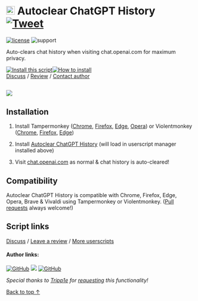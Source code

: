 # <picture><source media="(prefers-color-scheme: dark)" srcset="https://i.imgur.com/RduASbD.png"><img width=23 src="https://openai.com/favicon.ico"></picture> Autoclear ChatGPT History &nbsp;[![Tweet](https://img.shields.io/twitter/url/http/shields.io.svg?style=social)](https://twitter.com/intent/tweet?text=Tired%20of%20cluttered%20ChatGPT%20chat%20history%3F%20Auto-clear%20it%20w%2F%20this%20plug-in%21&url=https://github.com/adamlui/userscripts/tree/master/chatgpt/autoclear-chatgpt-history&hashtags=greasemonkey,openai,chatgpt)

[![license](https://img.shields.io/badge/License-MIT-green.svg)](../../LICENSE.md)
![support](https://img.shields.io/badge/Support-Chrome/Firefox/Edge/Opera/Brave/Vivaldi-989898.svg) 

Auto-clears chat history when visiting chat.openai.com for maximum privacy.

<a href="https://greasyfork.org/en/scripts/460805-autoclear-chatgpt-history"><img alt="Install this script" src="https://raw.githubusercontent.com/adamlui/userscripts/master/install-button.svg"></a><a href="#installation"><img alt="How to install" title="How to install" src="https://github.com/adamlui/userscripts/raw/master/help-button.svg"></a>
<br>
[Discuss](https://github.com/adamlui/userscripts/discussions) /
[Review](https://greasyfork.org/en/scripts/460805-autoclear-chatgpt-history/feedback#post-discussion) /
[Contact author](https://elonsucks.org/@adam)
##
<img src="https://i.imgur.com/PpSiARF.png">

## Installation

1. Install Tampermonkey ([Chrome](https://chrome.google.com/webstore/detail/tampermonkey/dhdgffkkebhmkfjojejmpbldmpobfkfo), [Firefox](https://addons.mozilla.org/firefox/addon/tampermonkey/), [Edge](https://microsoftedge.microsoft.com/addons/detail/tampermonkey/iikmkjmpaadaobahmlepeloendndfphd), [Opera](https://addons.opera.com/en/extensions/details/tampermonkey-beta/)) or Violentmonkey ([Chrome](https://chrome.google.com/webstore/detail/violent-monkey/jinjaccalgkegednnccohejagnlnfdag), [Firefox](https://addons.mozilla.org/firefox/addon/violentmonkey/), [Edge](https://microsoftedge.microsoft.com/addons/detail/violentmonkey/eeagobfjdenkkddmbclomhiblgggliao))

2. Install [Autoclear ChatGPT History](/) (will load in userscript manager installed above)

3. Visit [chat.openai.com](https://chat.openai.com) as normal & chat history is auto-cleared!

## Compatibility

Autoclear ChatGPT History is compatible with Chrome, Firefox, Edge, Opera, Brave & Vivaldi using Tampermonkey or Violentmonkey. ([Pull requests](https://github.com/adamlui/userscripts/pulls) always welcome!)

## Script links

<a href="https://github.com/adamlui/userscripts/discussions">Discuss</a> / 
[Leave a review](https://greasyfork.org/en/scripts/460805-autoclear-chatgpt-history/feedback#post-discussion) /
<a href="https://github.com/adamlui/userscripts" target="_blank">More userscripts</a>

#### Author links:

[![GitHub](https://img.shields.io/github/followers/adamlui?label=Follow%20%40adamlui&style=social)](https://github.com/adamlui)
<a href="https://elonsucks.org/@adam" target="_blank"><img align="bottom" src="https://img.shields.io/mastodon/follow/109387703022229926?domain=https%3A%2F%2Felonsucks.org&style=social"></a> [![GitHub](https://img.shields.io/github/followers/Tripp1e?label=Follow%20Tripp1e&style=social)](https://github.com/Tripp1e)

*Special thanks to [Tripp1e](https://github.com/Tripp1e) for [requesting](https://github.com/adamlui/userscripts/issues/11) this functionality!*


<a href="#-autoclear-chatgpt-history-">Back to top ↑</a>
